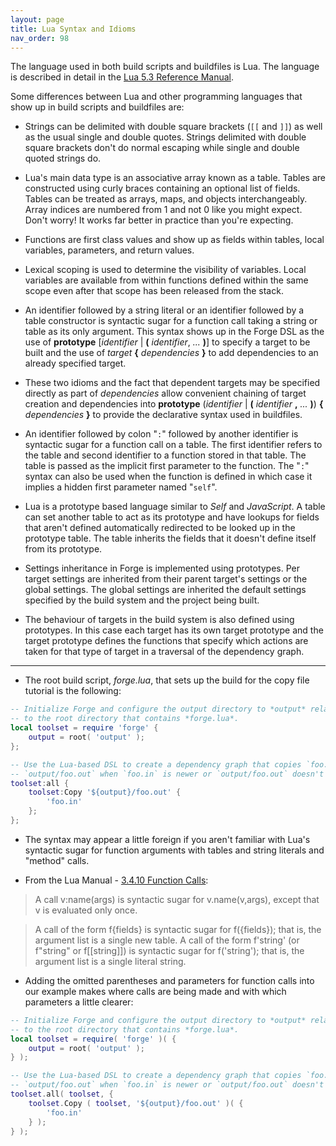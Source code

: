 ```yaml
---
layout: page
title: Lua Syntax and Idioms
nav_order: 98
---
```


The language used in both build scripts and buildfiles is Lua.  The language is described in detail in the [Lua 5.3 Reference Manual](https://www.lua.org/manual/5.3/).

Some differences between Lua and other programming languages that show up in
build scripts and buildfiles are:

- Strings can be delimited with double square brackets (`[[` and `]]`) as 
well as the usual single and double quotes.  Strings delimited with double
square brackets don't do normal escaping while single and double quoted 
strings do.

- Lua's main data type is an associative array known as a table.  Tables are constructed using curly braces containing an optional list of fields.  Tables can be treated as arrays, maps, and objects interchangeably.  Array indices are numbered from 1 and not 0 like you might expect.  Don't worry!  It works far better in practice than you're expecting.

- Functions are first class values and show up as fields within tables, 
local variables, parameters, and return values.

- Lexical scoping is used to determine the visibility of variables.  Local
variables are available from within functions defined within the same scope
even after that scope has been released from the stack.

- An identifier followed by a string literal or an identifier followed by a
table constructor is syntactic sugar for a function call taking a string or 
table as its only argument.  This syntax shows up in the Forge DSL as the use of **prototype** [*identifier* | **(** *identifier*, *...* **)**] to specify a target to be built and the use of *target* **{** *dependencies* **}** to add dependencies to an already specified target.

- These two idioms and the fact that dependent targets may be specified directly as part of *dependencies* allow convenient chaining of target creation and dependencies into **prototype** (*identifier* \| **(** *identifier* **,** *...* **)**) **{** *dependencies* **}** to provide the declarative syntax used in buildfiles.

- An identifier followed by colon "`:`" followed by another identifier is 
syntactic sugar for a function call on a table.  The first identifier refers 
to the table and second identifier to a function stored in that table.  The 
table is passed as the implicit first parameter to the function.  The "`:`" 
syntax can also be used when the function is defined in which case it implies
a hidden first parameter named "`self`". 

- Lua is a prototype based language similar to *Self* and *JavaScript*.  A table can set another table to act as its prototype and have lookups for fields that aren't defined automatically redirected to be looked up in the prototype table.  The table inherits the fields that it doesn't define itself from its prototype.

- Settings inheritance in Forge is implemented using prototypes.  Per target settings are inherited from their parent target's settings or the global settings.  The global settings are inherited the default settings specified by the build system and the project being built.

- The behaviour of targets in the build system is also defined using prototypes.  In this case each target has its own target prototype and the target prototype defines the functions that specify which actions are taken for that type of target in a traversal of the dependency graph.

---

- The root build script, *forge.lua*, that sets up the build for the copy file tutorial is the following:

~~~lua
-- Initialize Forge and configure the output directory to *output* relative
-- to the root directory that contains *forge.lua*.
local toolset = require 'forge' {
    output = root( 'output' );
};

-- Use the Lua-based DSL to create a dependency graph that copies `foo.in` to
-- `output/foo.out` when `foo.in` is newer or `output/foo.out` doesn't exist.
toolset:all {
    toolset:Copy '${output}/foo.out' {
        'foo.in'
    };    
};
~~~

- The syntax may appear a little foreign if you aren't familiar with Lua's syntactic sugar for function arguments with tables and string literals and "method" calls.

- From the Lua Manual - [3.4.10 Function Calls](https://www.lua.org/manual/5.3/manual.html#3.4.10):

> A call v:name(args) is syntactic sugar for v.name(v,args), except that v is evaluated only once.

> A call of the form f{fields} is syntactic sugar for f({fields}); that is, the argument list is a single new table. A call of the form f'string' (or f"string" or f[[string]]) is syntactic sugar for f('string'); that is, the argument list is a single literal string.

- Adding the omitted parentheses and parameters for function calls into our example makes where calls are being made and with which parameters a little clearer:

~~~lua
-- Initialize Forge and configure the output directory to *output* relative
-- to the root directory that contains *forge.lua*.
local toolset = require( 'forge' )( {
    output = root( 'output' );
} );

-- Use the Lua-based DSL to create a dependency graph that copies `foo.in` to
-- `output/foo.out` when `foo.in` is newer or `output/foo.out` doesn't exist.
toolset.all( toolset, {
    toolset.Copy ( toolset, '${output}/foo.out' )( {
        'foo.in'
    } );
} );
~~~
